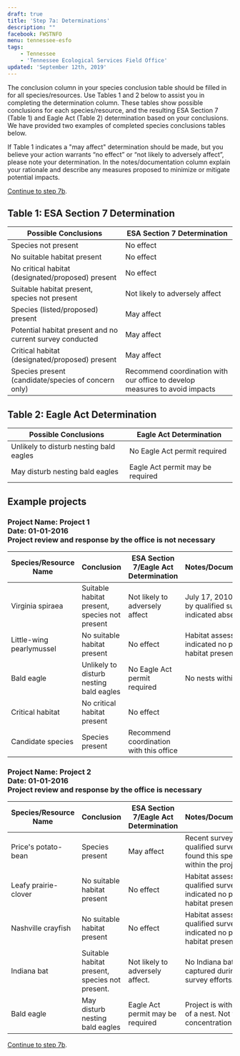 ```yaml
---
draft: true
title: 'Step 7a: Determinations'
description: ""
facebook: FWSTNFO
menu: tennessee-esfo
tags:
    - Tennessee
    - 'Tennessee Ecological Services Field Office'
updated: 'September 12th, 2019'
---
```


The conclusion column in your species conclusion table should be filled in for all species/resources. Use Tables 1 and 2 below to assist you in completing the determination column. These tables show possible conclusions for each species/resource, and the resulting ESA Section 7 (Table 1) and Eagle Act (Table 2) determination based on your conclusions. We have provided two examples of completed species conclusions tables below.

If Table 1 indicates a "may affect" determination should be made, but you believe your action warrants “no effect” or “not likely to adversely affect”, please note your determination. In the notes/documentation column explain your rationale and describe any measures proposed to minimize or mitigate potential impacts.

[Continue to step 7b](/cookeville/project-review/northern-long-eared-bats-in-tennessee).

## Table 1: ESA Section 7 Determination

Possible Conclusions                                      | ESA Section 7 Determination
----------------------------------------------------------|----------------------------------------------------------------------------
Species not present                                       | No effect
No suitable habitat present                               | No effect
No critical habitat (designated/proposed) present         | No effect
Suitable habitat present, species not present             | Not likely to adversely affect
Species (listed/proposed) present                         | May affect
Potential habitat present and no current survey conducted | May affect
Critical habitat (designated/proposed) present            | May affect
Species present (candidate/species of concern only)       | Recommend coordination with our office to develop measures to avoid impacts

## Table 2: Eagle Act Determination

Possible Conclusions                    | Eagle Act Determination
----------------------------------------|---------------------------------
Unlikely to disturb nesting bald eagles | No Eagle Act permit required
May disturb nesting bald eagles         | Eagle Act permit may be required

## Example projects

### Project Name: Project 1 <br> Date: 01-01-2016 <br> Project review and response by the office is not necessary

Species/Resource Name    | Conclusion                                    | ESA Section 7/Eagle Act Determination   | Notes/Documentation
-------------------------|-----------------------------------------------|-----------------------------------------|-------------------------------------------------------------
Virginia spiraea         | Suitable habitat present, species not present | Not likely to adversely affect          | July 17, 2010 survey by qualified surveyor indicated absence
Little-wing pearlymussel | No suitable habitat present                   | No effect                               | Habitat assessment indicated no potential habitat present.
Bald eagle               | Unlikely to disturb nesting bald eagles       | No Eagle Act permit required            | No nests within 660'
Critical habitat         | No critical habitat present                   | No effect                               |
Candidate species        | Species present                               | Recommend coordination with this office |

### Project Name: Project 2 <br> Date: 01-01-2016 <br> Project review and response by the office is necessary

Species/Resource Name | Conclusion                                     | ESA Section 7/Eagle Act Determination | Notes/Documentation
----------------------|------------------------------------------------|---------------------------------------|----------------------------------------------------------------------------------
Price's potato-bean   | Species present                                | May affect                            | Recent surveys by qualified surveyors found this species within the project area.
Leafy prairie-clover  | No suitable habitat present                    | No effect                             | Habitat assessment by qualified surveyor indicated no potential habitat present.
Nashville crayfish    | No suitable habitat present                    | No effect                             | Habitat assessment by qualified surveyor indicated no potential habitat present.
Indiana bat           | Suitable habitat present, species not present. | Not likely to adversely affect.       | No Indiana bats were captured during survey efforts.
Bald eagle            | May disturb nesting bald eagles                | Eagle Act permit may be required      | Project is within 660' of a nest. Not within a concentration area.

[Continue to step 7b](/cookeville/project-review/northern-long-eared-bats-in-tennessee).
